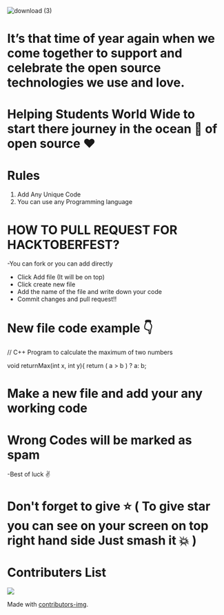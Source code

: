 ![download (3)](https://user-images.githubusercontent.com/40620392/136378683-2b793937-9672-44c9-b0c5-914cc0e7ddf3.jpeg)

# It’s that time of year again when we come together to support and celebrate the open source technologies we use and love.

# Helping Students World Wide to start there journey in the ocean 🌊 of open source ♥️

# Rules
1) Add Any Unique Code
2) You can use any Programming language




# HOW TO PULL REQUEST FOR HACKTOBERFEST?
-You can fork or you can add directly
- Click Add file (It will be on top)
- Click create new file
- Add the name of the file and write down your code
- Commit changes and pull request!!


# New file code example 👇
// C++ Program to calculate the maximum of two numbers

void returnMax(int x, int y){
    return ( a > b ) ? a: b;
# Make a new file and add your any working code
# Wrong Codes will be marked as spam
-Best of luck ✌️
# Don't forget to give ⭐ ( To give star you can see on your screen on top right hand side Just smash it 💥 )

# Contributers List

<a href="https://github.com/abhijeetkumarsinghofficial/Hacktoberfest-2021/graphs/contributors">
  <img src="https://contrib.rocks/image?repo=abhijeetkumarsinghofficial/Hacktoberfest-2021" />
</a>

Made with [contributors-img](https://contrib.rocks).

